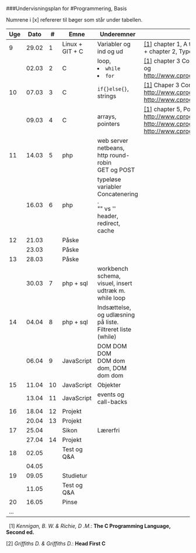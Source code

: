 ###Undervisningsplan for
#Programmering, Basis

Numrene i [x] refererer til bøger som står under tabellen.


Uge |Dato   |#  |Emne               |Underemner                     | Læs gerne dette      |Slide  |Øvelser    |Aflevering     
--- |----   |-  |----               |---------                      |-----------------      |-----  |-------    |----------------------
9   | 29.02 |1  |Linux + GIT + C    |Variabler og <br>ind og ud     |[[1]](#ref_1) chapter 1, A tutorial introduction<br> + chapter 2, Types, operators end Expressions.| |   |
    |02.03  |2  | C |loop, <li>`while`<li>`for`|[[1]](#ref_1) chapter 3 Control Flow, Især 3.5, 3.6 og 3.7 <br> og http://www.cprogramming.com/tutorial/c/lesson3.html |    |   |
10  |07.03  |3  |C  |`if{}else{}`, <br>strings   |[[1]](#ref_1) Chaper 3 Control Flow <br>http://www.cprogramming.com/tutorial/c/lesson2.html <br>http://www.cprogramming.com/tutorial/c/lesson9.html     |   |Terningkast|Regnemaskine (fill-in)
    |09.03  |4   |C  |arrays, pointers   |[[1]](#ref_1) chapter 5, Pointers and Arrays <br>http://www.cprogramming.com/tutorial/c/lesson6.html <br>http://www.cprogramming.com/tutorial/c/lesson8.html <br>http://www.cprogramming.com/tutorial/c/lesson15.html    |   |   |
11  |14.03  |5  |php                |web server <br>netbeans, <br>http round-robin<br>GET og POST   |   |   |   |
    |16.03  |6  |php                |typeløse variabler<br> Concatenering .<br> "" vs ''<br> header, redirect, cache    |   |   |   |
12  |21.03  ||Påske|||||
    |23.03  ||Påske|||||
13  |28.03  ||Påske|||||
    |30.03  |7  |php + sql  |workbench<br>schema, visuel, insert<br>udtræk m. while loop    |   |   |   |
14  |04.04  |8  |php + sql  |Indsættelse, og udlæsning på liste.<br>Filtreret liste (while) |   |   |   |
    |06.04  |9  |JavaScript |DOM DOM DOM<br> DOM dom dom, DOM dom dom   |   |   |   |
15  |11.04  |10 |JavaScript |Objekter   |   |   |   |
    |13.04  |11 |JavaScript |events og call-backs   |   |   |   |
16  |18.04  |12 |Projekt    |   |   |   |   |
    |20.04  |13 |Projekt    |   |   |   |   |   
17  |25.04  |   |Sikon      |Lærerfri   |   |   |   |
    |27.04  |14 |Projekt|||||
18  |02.05  ||Test og Q&A|||||
    |04.05  |||||||
19  |09.05  |   |Studietur|||||
    |11.05  |   |Test og Q&A|||||
20  |16.05  |   |Pinse|||||
...||||||||
 
<a name="ref_1"> [1] </a>
_Kennigan, B. W. & Richie, D .M._: __The C Programming Language, Second ed.__

<a name="ref_2">[2]</a>
_Griffiths D. & Griffiths D._: __Head First C__